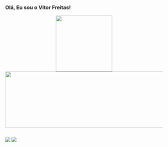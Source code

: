 ### Olá, Eu sou o Vitor Freitas!
<div align="center">
  <a href="https://github.com/vtfreitasx">
  <img height="180em" src="https://github-readme-stats.vercel.app/api?username=vtfreitasx&show_icons=true&theme=radical&include_all_commits=true&count_private=true"/>
  <img height="180em" width="505" src="https://github-readme-stats.vercel.app/api/top-langs/?username=vtfreitasx&layout=compact&langs_count=7&theme=radical"/>
</div>

  ##
  
 <div>
  <a href="https://instagram.com/vtfreitasx" target="_blank"><img src="https://img.shields.io/badge/-Instagram-%23E4405F?style=for-the-badge&logo=instagram&logoColor=white" target="_blank"></a>
   <a href="https://www.linkedin.com/in/vitor-hugo-freitas-9608b81a4/" target="_blank"><img src="https://img.shields.io/badge/-LinkedIn-%230077B5?style=for-the-badge&logo=linkedin&logoColor=white" target="_blank"></a> 
   
